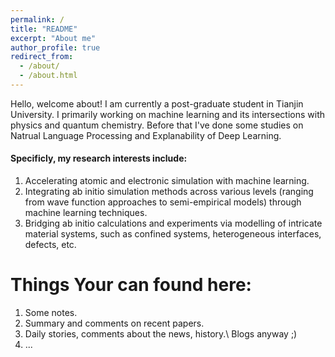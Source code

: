 ```yaml
---
permalink: /
title: "README"
excerpt: "About me"
author_profile: true
redirect_from: 
  - /about/
  - /about.html
---
```


Hello, welcome about!
I am currently a post-graduate student in Tianjin University. I primarily working on machine learning and its intersections with physics and quantum chemistry. Before that I've done some studies on Natrual Language Processing and Explanability of Deep Learning.

#### Specificly, my research interests include:

1. Accelerating atomic and electronic simulation with machine learning.
2. Integrating ab initio simulation methods across various levels (ranging from wave function approaches to semi-empirical models) through machine learning techniques.
3. Bridging ab initio calculations and experiments via modelling of intricate material systems, such as confined systems, heterogeneous interfaces, defects, etc.

Things Your can found here:
======
1. Some notes.
2. Summary and comments on recent papers.
3. Daily stories, comments about the news, history.\\
Blogs anyway ;)
4. ...
